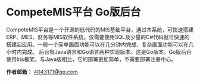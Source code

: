 # CompeteMIS平台 Go版后台
CompeteMIS平台是一个开源的低代码的MIS基础平台，通过本系统，可快速搭建ERP、MES、财务等MIS软件系统。仅需要使用SQL及少量的C#代码就可快速的搭建起应用。一般一个简单画面功能可以在几分钟内完成，复杂画面功能可以在几小时内完成。
后台有Java语言和Go语言两种实现版本。这是Go版本。Go版后台使用Iris框架。与Java版相比，它的部署更加简单，不需要部署注册中心。

**作者邮箱：** 4043171@qq.com
